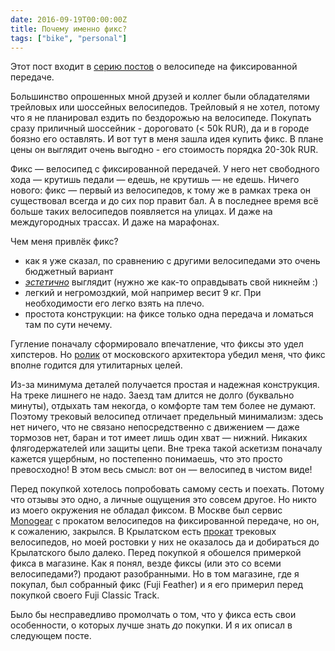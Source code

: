 ```yaml
---
date: 2016-09-19T00:00:00Z
title: Почему именно фикс?
tags: ["bike", "personal"]
---
```


Этот пост входит в [серию постов](/2016/09/18/fixed-gear-1/) о велосипеде на
фиксированной передаче.

Большинство опрошенных мной друзей и коллег были обладателями трейловых или
шоссейных велосипедов. Трейловый я не хотел, потому что я не планировал ездить
по бездорожью на велосипеде. Покупать сразу приличный шоссейник - дороговато (<
50k RUR), да и в городе боязно его оставлять. И вот тут в меня зашла идея купить
фикс. В плане цены он выглядит очень выгодно - его стоимость порядка 20-30k RUR.

Фикс — велосипед с фиксированной передачей. У него нет свободного хода — крутишь
педали — едешь, не крутишь — не едешь. Ничего нового: фикс — первый из
велосипедов, к тому же в рамках трека он существовал всегда и до сих пор правит
бал. А в последнее время всё больше таких велосипедов появляется на улицах. И
даже на междугородных трассах. И даже на марафонах.

Чем меня привлёк фикс?

- как я уже сказал, по сравнению с другими велосипедами это очень бюджетный вариант
- _[эстетично](http://www.fixedgeargallery.com/)_ выглядит (нужно же как-то оправдывать свой никнейм :)
- легкий и негромоздкий, мой например весит 9 кг. При необходимости его легко взять на плечо.
- простота конструкции: на фиксе только одна передача и ломаться там по сути нечему.

Гугление поначалу сформировало впечатление, что фиксы это удел хипстеров. Но
[ролик](https://www.youtube.com/watch?v=VPCAdxCs4JI) от московского архитектора
убедил меня, что фикс вполне годится для утилитарных целей.

Из-за минимума деталей получается простая и надежная конструкция. На треке
лишнего не надо. Заезд там длится не долго (буквально минуты), отдыхать там
некогда, о комфорте там тем более не думают. Поэтому трековый велосипед отличает
предельный минимализм: здесь нет ничего, что не связано непосредственно с
движением — даже тормозов нет, баран и тот имеет лишь один хват — нижний.
Никаких флягодержателей или защиты цепи. Вне трека такой аскетизм поначалу
кажется ущербным, но постепенно понимаешь, что это просто превосходно! В этом
весь смысл: вот он — велосипед в чистом виде!

Перед покупкой хотелось попробовать самому сесть и поехать. Потому что отзывы
это одно, а личные ощущения это совсем другое. Но никто из моего окружения не
обладал фиксом. В Москве был сервис
[Monogear](http://www.the-village.ru/village/city/chain-reaction/160953-monogear)
с прокатом велосипедов на фиксированной передаче, но он, к сожалению, закрылся.
В Крылатском есть [прокат](https://rentstation.ru/catalog/track-bikes) трековых
велосипедов, но моей ростовки у них не оказалось да и добираться до Крылатского
было далеко. Перед покупкой я обошелся примеркой фикса в магазине. Как я понял,
везде фиксы (или это со всеми велосипедами?) продают разобранными. Но в том
магазине, где я покупал, был собранный фикс (Fuji Feather) и я его примерил
перед покупкой своего Fuji Classic Track.

Было бы несправедливо промолчать о том, что у фикса есть свои особенности, о
которых лучше знать _до_ покупки. И я их описал в следующем посте.
